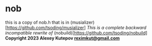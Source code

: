 # nob
this is a copy of nob.h that is in (musializer)[https://github.com/tsoding/musializer]
*This is a complete backward incompatible rewrite of* (nobuild)[https://github.com/tsoding/nobuild]
**Copyright 2023 Alexey Kutepov <reximkut@gmail.com>**

